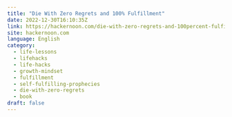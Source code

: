```yaml
---
title: "Die With Zero Regrets and 100% Fulfillment"
date: 2022-12-30T16:10:35Z
link: https://hackernoon.com/die-with-zero-regrets-and-100percent-fulfillment?source=rss&utm_medium=RSS&utm_source=news.12bit.vn
site: hackernoon.com
language: English
category:
  - life-lessons
  - lifehacks
  - life-hacks
  - growth-mindset
  - fulfillment
  - self-fulfilling-prophecies
  - die-with-zero-regrets
  - book
draft: false
---
```

